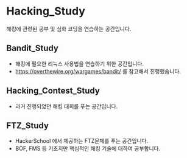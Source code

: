 # Hacking_Study
해킹에 관련된 공부 및 심화 코딩을 연습하는 공간입니다.

## Bandit_Study
- 해킹에 필요한 리눅스 사용법을 연습하기 위한 공간입니다.
- https://overthewire.org/wargames/bandit/ 를 참고해서 진행했습니다.

## Hacking_Contest_Study
- 과거 진행되었던 해킹 대회를 푸는 공간입니다.

## FTZ_Study
- HackerSchool 에서 제공하는 FTZ문제를 푸는 공간입니다.
- BOF, FMS 등 기초지만 핵심적인 해킹 기술에 대하여 공부합니다.
